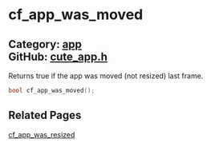 [](../header.md ':include')

# cf_app_was_moved

Category: [app](/api_reference?id=app)  
GitHub: [cute_app.h](https://github.com/RandyGaul/cute_framework/blob/master/include/cute_app.h)  
---

Returns true if the app was moved (not resized) last frame.

```cpp
bool cf_app_was_moved();
```

## Related Pages

[cf_app_was_resized](/app/cf_app_was_resized.md)  
